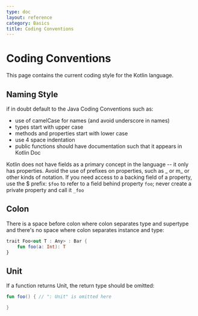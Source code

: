 ```yaml
---
type: doc
layout: reference
category: Basics
title: Coding Conventions
---
```


# Coding Conventions

This page contains the current coding style for the Kotlin language.

## Naming Style
if in doubt default to the Java Coding Conventions such as:

* use of camelCase for names (and avoid underscore in names)
* types start with upper case
* methods and properties start with lower case
* use 4 space indentation
* public functions should have documentation such that it appears in Kotlin Doc

Kotlin does not have fields as a primary concept in the language -- it only has properties.
Avoid the use of prefixes on properties, such as _ or m_ or other kinds of notation.
If you need access to a backing field of a property, use the $ prefix: `$foo` to refer to a field behind property `foo`;
never create a private property and call it `_foo`

## Colon

There is a space before colon where colon separates type and supertype and there's no space where colon separates instance and type:

``` kotlin
trait Foo<out T : Any> : Bar {
    fun foo(a: Int): T
}
```

## Unit
If a function returns Unit, the return type should be omitted:

``` kotlin
fun foo() { // ": Unit" is omitted here

}
```

